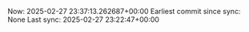 Now: 2025-02-27 23:37:13.262687+00:00 Earliest commit since sync: None Last sync: 2025-02-27 23:22:47+00:00
